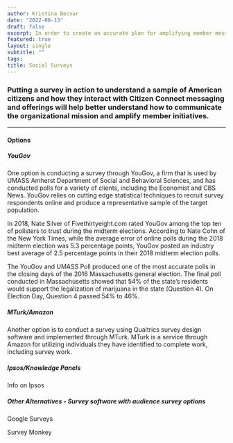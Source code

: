 ```yaml
---
author: Kristina Becvar
date: "2022-08-13"
draft: false
excerpt: In order to create an accurate plan for amplifying member messages, we need accurate data on our target demographic. The best way to accomplish this is to put a survey out in the public sphere.
featured: true
layout: single
subtitle: ""
tags:
title: Social Surveys
---
```


### Putting a survey in action to understand a sample of American citizens and how they interact with Citizen Connect messaging and offerings will help better understand how to communicate the organizational mission and amplify member initiatives.

---

#### Options

##### YouGov

One option is conducting a survey through YouGov, a firm that is used by UMASS Amherst Department of Social and Behavioral Sciences, and has conducted polls for a variety of clients, including the Economist and CBS News. YouGov relies on cutting edge statistical techniques to recruit survey respondents online and produce a representative sample of the target population.

In 2018, Nate Silver of Fivethirtyeight.com rated YouGov among the top ten of pollsters to trust during the midterm elections. According to Nate Cohn of the New York Times, while the average error of online polls during the 2018 midterm election was 5.3 percentage points, YouGov posted an industry best average of 2.5 percentage points in their 2018 midterm election polls.

The YouGov and UMASS Poll produced one of the most accurate polls in the closing days of the 2016 Massachusetts general election. The final poll conducted in Massachusetts showed that 54% of the state’s residents would support the legalization of marijuana in the state (Question 4).  On Election Day, Question 4 passed 54% to 46%. 

##### MTurk/Amazon

Another option is to conduct a survey using Qualtrics survey design software and implemented through MTurk. MTurk is a service through Amazon for utilizing individuals they have identified to complete work, including survey work.

##### Ipsos/Knowledge Panels

Info on Ipsos

##### Other Alternatives - Survey software with audience survey options

Google Surveys

Survey Monkey







